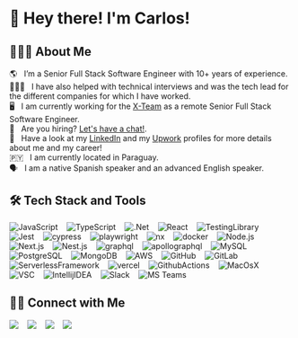 # 👋 Hey there! I'm Carlos!

## 👨🏻‍💻 About Me

🌎 &nbsp; I’m a Senior Full Stack Software Engineer with 10+ years of experience.\
👨🏻‍💻 &nbsp; I have also helped with technical interviews and was the tech lead for the different companies for which I have worked.\
🖥️ &nbsp; I am currently working for the [X-Team](https://x-team.com/) as a remote Senior Full Stack Software Engineer.\
📅 &nbsp; Are you hiring? <a href="https://calendly.com/kararade/introductory-call" target="_blank">Let's have a chat!</a>.\
📄 &nbsp; Have a look at my [LinkedIn](https://www.linkedin.com/in/kararade/) and my [Upwork](https://www.upwork.com/freelancers/kararade) profiles for more details about me and my career!\
🇵🇾 &nbsp; I am currently located in Paraguay.\
🗣️ &nbsp; I am a native Spanish speaker and an advanced English speaker.

## 🛠 Tech Stack and Tools

![JavaScript](https://img.shields.io/badge/-JavaScript-05122A?style=flat&logo=javascript&labelColor=000000)&nbsp;&nbsp;&nbsp;
![TypeScript](https://img.shields.io/badge/-TypeScript-05122A?style=flat&logo=typescript&labelColor=000000)&nbsp;&nbsp;&nbsp;
![.Net](https://img.shields.io/badge/-.Net-05122A?style=flat&logo=dotnet&labelColor=512BD4)&nbsp;&nbsp;&nbsp;
![React](https://img.shields.io/badge/-React.js-05122A?style=flat&logo=react&labelColor=000000)&nbsp;&nbsp;&nbsp;
![TestingLibrary](https://img.shields.io/badge/-Testing_Library-05122A?style=flat&logo=testinglibrary&labelColor=000000)&nbsp;&nbsp;&nbsp;
![Jest](https://img.shields.io/badge/-Jest-05122A?style=flat&logo=jest&labelColor=C21325)&nbsp;&nbsp;&nbsp;
![cypress](https://img.shields.io/badge/-Cypress-05122A?style=flat&logo=cypress&labelColor=17202c)&nbsp;&nbsp;&nbsp;
![playwright](https://img.shields.io/badge/-Playwright-05122A?style=flat&logo=playwright&labelColor=000000)&nbsp;&nbsp;&nbsp;
![nx](https://img.shields.io/badge/-Nx-05122A?style=flat&logo=nx&labelColor=000000)&nbsp;&nbsp;&nbsp;
![docker](https://img.shields.io/badge/-docker-05122A?style=flat&logo=docker&labelColor=000000)&nbsp;&nbsp;&nbsp;
![Node.js](https://img.shields.io/badge/-Node.js-05122A?style=flat&logo=node.js&labelColor=000000)&nbsp;&nbsp;&nbsp;
![Next.js](https://img.shields.io/badge/-Next.js-05122A?style=flat&logo=next.js&labelColor=000000)&nbsp;&nbsp;&nbsp;
![Nest.js](https://img.shields.io/badge/-Nest.js-05122A?style=flat&logo=nestjs&labelColor=E0234E)&nbsp;&nbsp;&nbsp;
![graphql](https://img.shields.io/badge/-GraphQL-05122A?style=flat&logo=graphql&labelColor=E10098)&nbsp;&nbsp;&nbsp;
![apollographql](https://img.shields.io/badge/-Apollo_GraphQL-05122A?style=flat&logo=apollographql&labelColor=E50695)&nbsp;&nbsp;&nbsp;
![MySQL](https://img.shields.io/badge/-MySQL-05122A?style=flat&logo=MySQL&labelColor=000000)&nbsp;&nbsp;&nbsp;
![PostgreSQL](https://img.shields.io/badge/-PostgreSQL-05122A?style=flat&logo=PostgreSQL&labelColor=000000)&nbsp;&nbsp;&nbsp;
![MongoDB](https://img.shields.io/badge/-MongoDB-05122A?style=flat&logo=MongoDB&labelColor=000000)&nbsp;&nbsp;&nbsp;
![AWS](https://img.shields.io/badge/-AWS-05122A?style=flat&logo=amazonaws&labelColor=000000)&nbsp;&nbsp;&nbsp;
![GitHub](https://img.shields.io/badge/-GitHub-05122A?style=flat&logo=github&labelColor=000000)&nbsp;&nbsp;&nbsp;
![GitLab](https://img.shields.io/badge/-GitLab-05122A?style=flat&logo=gitlab&labelColor=000000)&nbsp;&nbsp;&nbsp;
![ServerlessFramework](https://img.shields.io/badge/-Serverless_Framework-05122A?style=flat&logo=serverless&labelColor=000000)&nbsp;&nbsp;&nbsp;
![vercel](https://img.shields.io/badge/-Vercel-05122A?style=flat&logo=vercel&labelColor=000000)&nbsp;&nbsp;&nbsp;
![GithubActions](https://img.shields.io/badge/-Github_Actions-05122A?style=flat&logo=githubactions&labelColor=000000)&nbsp;&nbsp;&nbsp;
![MacOsX](https://img.shields.io/badge/-Mac_OS_X-05122A?style=flat&logo=macos&labelColor=000000)&nbsp;&nbsp;&nbsp;
![VSC](https://img.shields.io/badge/-Visual_Studio_Code-05122A?style=flat&logo=visualstudiocode&labelColor=007ACC)&nbsp;&nbsp;&nbsp;
![IntellijIDEA](https://img.shields.io/badge/-Intellij_IDEA-05122A?style=flat&logo=intellijidea&labelColor=000000)&nbsp;&nbsp;&nbsp;
![Slack](https://img.shields.io/badge/-Slack-05122A?style=flat&logo=Slack&labelColor=4A154B)&nbsp;&nbsp;&nbsp;
![MS Teams](https://img.shields.io/badge/-MS_Teams-05122A?style=flat&logo=microsoftteams&labelColor=000000)&nbsp;&nbsp;&nbsp;


## 🤝🏻 Connect with Me

<a href="https://linkedin.com/in/kararade"><img src="https://img.shields.io/badge/-Carlos_Almeida-05122A?style=flat&logo=linkedin&labelColor=000000"/></a>&nbsp;&nbsp;&nbsp;
<a href="mailto:carlosalmeida.xon@gmail.com"><img src="https://img.shields.io/badge/-carlosalmeida.xon@gmail.com-05122A?style=flat&logo=gmail&labelColor=000000"/></a>&nbsp;&nbsp;&nbsp;
<a href="https://www.upwork.com/freelancers/kararade"><img src="https://img.shields.io/badge/-Hire_me_on_Upwork!_-05122A?style=flat&logo=upwork&labelColor=000000"/></a>&nbsp;&nbsp;&nbsp;
<a href="https://calendly.com/kararade/introductory-call" target="_blank"><img src="https://img.shields.io/badge/-Let_us_get_a_chat!-05122A?style=flat&logo=googlecalendar&labelColor=ffffff"/></a>
